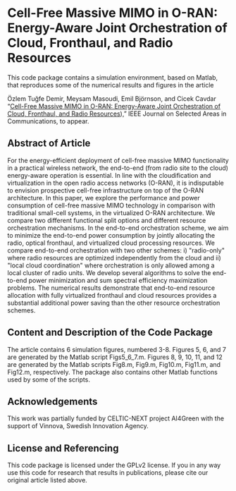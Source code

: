 Cell-Free Massive MIMO in O-RAN: Energy-Aware Joint Orchestration of Cloud, Fronthaul, and Radio Resources
==================

This code package contains a simulation environment, based on Matlab, that reproduces some of the numerical results and figures in the article

Özlem Tuğfe Demir, Meysam Masoudi, Emil Björnson, and Cicek Cavdar “[Cell-Free Massive MIMO in O-RAN: Energy-Aware Joint Orchestration of Cloud, Fronthaul, and Radio Resources](https://arxiv.org/abs/2301.06166)),” IEEE Journal on Selected Areas in Communications, to appear.

## Abstract of Article

For the energy-efficient deployment of cell-free massive MIMO functionality in a practical wireless network, the end-to-end (from radio site to the cloud) energy-aware operation is essential. In line with the cloudification and virtualization in the open radio access networks (O-RAN), it is indisputable to envision prospective cell-free infrastructure on top of the O-RAN architecture. In this paper, we explore the performance and power consumption of cell-free massive MIMO technology in comparison with traditional small-cell systems, in the virtualized O-RAN architecture. We compare two different functional split options and different resource orchestration mechanisms. In the end-to-end orchestration scheme, we aim to minimize the end-to-end power consumption by jointly allocating the radio, optical fronthaul, and virtualized cloud processing resources. We compare end-to-end orchestration with two other schemes: i) "radio-only" where radio resources are optimized independently from the cloud and ii) "local cloud coordination" where orchestration is only allowed among a local cluster of radio units. We develop several algorithms to solve the end-to-end power minimization and sum spectral efficiency maximization problems. The numerical results demonstrate that end-to-end resource allocation with fully virtualized fronthaul and cloud resources provides a substantial additional power saving than the other resource orchestration schemes.


## Content and Description of the Code Package

The article contains 6 simulation figures, numbered 3-8. Figures 5, 6, and 7 are generated by the Matlab script Figs5_6_7.m. Figures 8, 9, 10, 11, and 12 are generated by the Matlab scripts Fig8.m, Fig9.m, Fig10.m, Fig11.m, and Fig12.m, respectively. The package also contains other Matlab functions used by some of the scripts.


## Acknowledgements

This work was partially funded by CELTIC-NEXT project AI4Green with the support of Vinnova, Swedish Innovation Agency.

## License and Referencing

This code package is licensed under the GPLv2 license. If you in any way use this code for research that results in publications, please cite our original article listed above.
